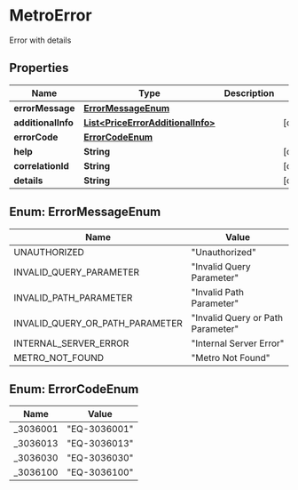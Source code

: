 

# MetroError

Error with details

## Properties

| Name | Type | Description | Notes |
|------------ | ------------- | ------------- | -------------|
|**errorMessage** | [**ErrorMessageEnum**](#ErrorMessageEnum) |  |  |
|**additionalInfo** | [**List&lt;PriceErrorAdditionalInfo&gt;**](PriceErrorAdditionalInfo.md) |  |  [optional] |
|**errorCode** | [**ErrorCodeEnum**](#ErrorCodeEnum) |  |  |
|**help** | **String** |  |  [optional] |
|**correlationId** | **String** |  |  [optional] |
|**details** | **String** |  |  [optional] |



## Enum: ErrorMessageEnum

| Name | Value |
|---- | -----|
| UNAUTHORIZED | &quot;Unauthorized&quot; |
| INVALID_QUERY_PARAMETER | &quot;Invalid Query Parameter&quot; |
| INVALID_PATH_PARAMETER | &quot;Invalid Path Parameter&quot; |
| INVALID_QUERY_OR_PATH_PARAMETER | &quot;Invalid Query or Path Parameter&quot; |
| INTERNAL_SERVER_ERROR | &quot;Internal Server Error&quot; |
| METRO_NOT_FOUND | &quot;Metro Not Found&quot; |



## Enum: ErrorCodeEnum

| Name | Value |
|---- | -----|
| _3036001 | &quot;EQ-3036001&quot; |
| _3036013 | &quot;EQ-3036013&quot; |
| _3036030 | &quot;EQ-3036030&quot; |
| _3036100 | &quot;EQ-3036100&quot; |



